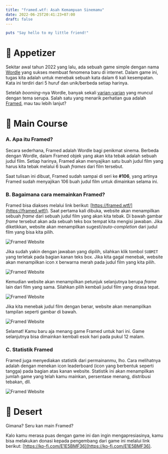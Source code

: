 ```yaml
---
title: "framed.wtf: Asah Kemampuan Sinemamu"
date: 2022-06-25T20:41:23+07:00
draft: false
---
```


```ruby
puts "Say hello to my little friend!"
```

# 🥑 Appetizer

Sekitar awal tahun 2022 yang lalu, ada sebuah game simple dengan nama [Wordle](https://www.nytimes.com/games/wordle/index.html) yang sukses membuat fenomena baru di internet. Dalam game ini, tugas kita adalah untuk menebak sebuah kata dalam 6 kali kesempatan. Kata ini terdiri dari 5 huruf dan unik/berbeda setiap harinya.

Setelah _booming_-nya Wordle, banyak sekali [varian-varian](https://ftw.usatoday.com/lists/wordle-knockoffs-imitations-guide-word-games) yang muncul dengan tema serupa. Salah satu yang menarik perhatian gua adalah [Framed](https://framed.wtf/), mau tau lebih lanjut?

# 🥩 Main Course

### A. Apa itu Framed?

Secara sederhana, Framed adalah Wordle bagi penikmat sinema. Berbeda dengan Wordle, dalam Framed objek yang akan kita tebak adalah sebuah judul film. Setiap harinya, Framed akan menyajikan satu buah judul film yang harus kita tebak melalui 6 buah _frames_ dari film tersebut.

Saat tulisan ini dibuat, Framed sudah sampai di seri ke **#106**, yang artinya Framed sudah menyajikan 106 buah judul film untuk dimainkan selama ini.

### B. Bagaimana cara memainkan Framed?

Framed bisa diakses melalui link berikut: [https://framed.wtf/](https://framed.wtf/). Saat pertama kali dibuka, website akan menampilkan sebuah _frame_ dari sebuah judul film yang akan kita tebak. Di bawah gambar _frame_ tersebut akan ada sebuah teks box tempat kita mengisi jawaban. Jika diketikkan, website akan menampilkan sugesti/_auto-completion_ dari judul film yang bisa kita pilih.

![Framed Website](../../../../images/framed_1.png#center)

Jika sudah yakin dengan jawaban yang dipilih, silahkan klik tombol `SUBMIT` yang terletak pada bagian kanan teks box. Jika kita gagal menebak, website akan menampilkan icon `X` berwarna merah pada judul film yang kita pilih.

![Framed Website](../../../../images/framed_2.png#center)

Kemudian website akan menampilkan petunjuk selanjutnya berupa _frame_ lain dari film yang sama. Silahkan pilih kembali judul film yang dirasa tepat.

![Framed Website](../../../../images/framed_3.png#center)

Jika kita menebak judul film dengan benar, website akan menampilkan tampilan seperti gambar di bawah.

![Framed Website](../../../../images/framed_4.png#center)

Selamat! Kamu baru aja menang game Framed untuk hari ini. Game selanjutnya bisa dimainkan kembali esok hari pada pukul 12 malam.

### C. Statistik Framed

Framed juga menyediakan statistik dari permainanmu, lho. Cara melihatnya adalah dengan menekan icon leaderboard (icon yang berbentuk seperti tangga) pada bagian atas kanan website. Statistik ini akan menampilkan jumlah game yang telah kamu mainkan, persentase menang, distribusi tebakan, dll.

![Framed Website](../../../../images/framed_5.png#center)

# 🍰 Desert

Gimana? Seru kan main Framed?

Kalo kamu merasa puas dengan game ini dan ingin mengapresiasinya, kamu bisa melakukan donasi kepada pengembang dari game ini melalui link berikut: [https://ko-fi.com/E1E5BMF36](https://ko-fi.com/E1E5BMF36).

